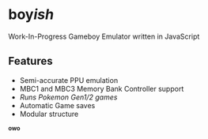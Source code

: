 # **boy***ish*    
Work-In-Progress Gameboy Emulator written in JavaScript  
  
## Features  
* Semi-accurate PPU emulation  
* MBC1 and MBC3 Memory Bank Controller support  
* *Runs Pokemon Gen1/2 games*  
* Automatic Game saves  
* Modular structure  

<sub>**owo**</sub>